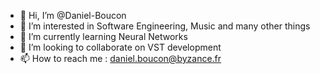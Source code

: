 - 👋 Hi, I’m @Daniel-Boucon
- 👀 I’m interested in Software Engineering, Music and many other things
- 🌱 I’m currently learning Neural Networks
- 💞️ I’m looking to collaborate on VST development
- 📫 How to reach me : daniel.boucon@byzance.fr

<!---
Daniel-Boucon/Daniel-Boucon is a ✨ special ✨ repository because its `README.md` (this file) appears on your GitHub profile.
You can click the Preview link to take a look at your changes.
--->
